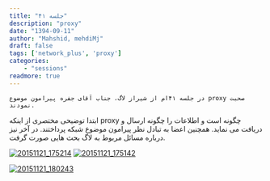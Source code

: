 ```yaml
---
title: "جلسه ۴۱"
description: "proxy"
date: "1394-09-11"
author: "Mahshid, mehdiMj"
draft: false
tags: ['network_plus', 'proxy']
categories:
    - "sessions"
readmore: true
---
```

    در جلسه ۴۱ام از شیراز لاگ، جناب آقای جفره پیرامون موضوع proxy صحبت نمودند.
ابتدا توضیحی مختصری از اینکه proxy چگونه است و اطلاعات را چگونه ارسال و دریافت
می نماید. همچنین اعضا به تبادل نظر پیرامون موضوع شبکه پرداختند. در آخر نیز
درباره مسائل مربوط به لاگ بحث هایی صورت گرفت.

[![20151121_175214](../../img/993d1b08-fdbb-11e6-86dd-a088b4d860141488289285.3009403.jpg)](img/993d1b08-fdbb-11e6-86dd-a088b4d860141488289285.3009403.jpg)
[![20151121_175142](../../img/993d1cac-fdbb-11e6-86dd-a088b4d860141488289285.3009703.jpg)](img/993d1cac-fdbb-11e6-86dd-a088b4d860141488289285.3009703.jpg)

[
![20151121_180243](../../img/993d1da6-fdbb-11e6-86dd-a088b4d860141488289285.300993.jpg)](img/993d1da6-fdbb-11e6-86dd-a088b4d860141488289285.300993.jpg)
